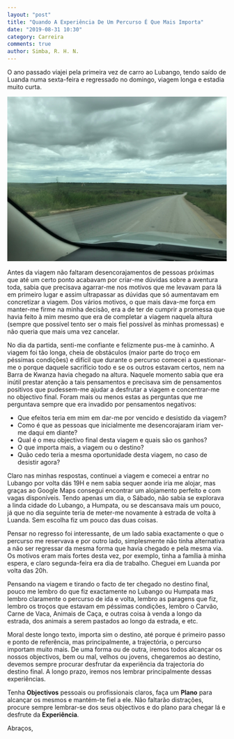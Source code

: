 ```yaml
---
layout: "post"
title: "Quando A Experiência De Um Percurso É Que Mais Importa"
date: "2019-08-31 10:30"
category: Carreira
comments: true
author: Simba, R. H. N.
---
```

O ano passado viajei pela primeira vez de carro ao Lubango, tendo saído de Luanda numa sexta-feira e regressado no domingo, viagem longa e estadia muito curta.

<img src="/assets/IMG_5234.JPG" class="align-center">

Antes da viagem não faltaram desencorajamentos de pessoas próximas que até um certo ponto acabavam por criar-me dúvidas sobre a aventura toda, sabia que precisava agarrar-me nos motivos que me levavam para lá em primeiro lugar e assim ultrapassar as dúvidas que só aumentavam em concretizar a viagem. Dos vários motivos, o que mais dava-me força em manter-me firme na minha decisão, era a de ter de cumprir a promessa que havia feito à mim mesmo que era de completar a viagem naquela altura (sempre que possível tento ser o mais fiel possível às minhas promessas) e não queria que mais uma vez cancelar.

No dia da partida, senti-me confiante e felizmente pus-me à caminho. A viagem foi tão longa, cheia de obstáculos (maior parte do troço em péssimas condições) e difícil que durante o percurso comecei a questionar-me o porque daquele sacrifício todo e se os outros estavam certos, nem na Barra de Kwanza havia chegado na altura. Naquele momento sabia que era inútil prestar atenção a tais pensamentos e precisava sim de pensamentos positivos que pudessem-me ajudar a desfrutar a viagem e concentrar-me no objectivo final. Foram mais ou menos estas as perguntas que me perguntava sempre que era invadido por pensamentos negativos:
- Que efeitos teria em mim em dar-me por vencido e desistido da viagem?
- Como é que as pessoas que inicialmente me desencorajaram iriam ver-me daqui em diante?
- Qual é o meu objectivo final desta viagem e quais são os ganhos?
- O que importa mais, a viagem ou o destino?
- Quão cedo teria a mesma oportunidade desta viagem, no caso de desistir agora?

Claro nas minhas respostas, continuei a viagem e comecei a entrar no Lubango por volta dás 19H e nem sabia sequer aonde iria me alojar, mas graças ao Google Maps consegui encontrar um alojamento perfeito e com vagas disponíveis. Tendo apenas um dia, o Sábado, não sabia se explorava a linda cidade do Lubango, a Humpata, ou se descansava mais um pouco, já que no dia seguinte teria de meter-me novamente à estrada de volta à Luanda. Sem escolha fiz um pouco das duas coisas.

Pensar no regresso foi interessante, de um lado sabia exactamente o que o percurso me reservava e por outro lado, simplesmente não tinha alternativa a não ser regressar da mesma forma que havia chegado e pela mesma via. Os motivos eram mais fortes desta vez, por exemplo, tinha a família à minha espera, e claro segunda-feira era dia de trabalho. Cheguei em Luanda por volta das 20h.

Pensando na viagem e tirando o facto de ter chegado no destino final, pouco me lembro do que fiz exactamente no Lubango ou Humpata mas lembro claramente o percurso de ida e volta, lembro as paragens que fiz, lembro os troços que estavam em péssimas condições, lembro o Carvão, Carne de Vaca, Animais de Caça, e outras coisa à venda a longo da estrada, dos animais a serem pastados ao longo da estrada, e etc.

Moral deste longo texto, importa sim o destino, até porque é primeiro passo e ponto de referência, mas principalmente, a trajectória, o percurso importam muito mais. De uma forma ou de outra, iremos todos alcançar os nossos objectivos, bem ou mal, velhos ou jovens, chegaremos ao destino, devemos sempre procurar desfrutar da experiência da trajectoria do destino final. A longo prazo, iremos nos lembrar principalmente dessas experiências.

Tenha **Objectivos** pessoais ou profissionais claros, faça um **Plano** para alcançar os mesmos e mantém-te fiel a ele. Não faltarão distrações, procure sempre lembrar-se dos seus objectivos e do plano para chegar lá e desfrute da **Experiência**.


Abraços,

